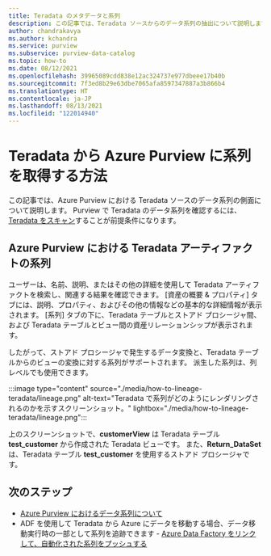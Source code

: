 ```yaml
---
title: Teradata のメタデータと系列
description: この記事では、Teradata ソースからのデータ系列の抽出について説明します。
author: chandrakavya
ms.author: kchandra
ms.service: purview
ms.subservice: purview-data-catalog
ms.topic: how-to
ms.date: 08/12/2021
ms.openlocfilehash: 39965089cdd838e12ac324737e977dbeee17b40b
ms.sourcegitcommit: 7f3ed8b29e63dbe7065afa8597347887a3b866b4
ms.translationtype: HT
ms.contentlocale: ja-JP
ms.lasthandoff: 08/13/2021
ms.locfileid: "122014940"
---
```

# <a name="how-to-get-lineage-from-teradata-into-azure-purview"></a>Teradata から Azure Purview に系列を取得する方法

この記事では、Azure Purview における Teradata ソースのデータ系列の側面について説明します。 Purview で Teradata のデータ系列を確認するには、[Teradata をスキャン](../purview/register-scan-teradata-source.md)することが前提条件になります。 

## <a name="lineage-of-teradata-artifacts-in-azure-purview"></a>Azure Purview における Teradata アーティファクトの系列

ユーザーは、名前、説明、またはその他の詳細を使用して Teradata アーティファクトを検索し、関連する結果を確認できます。 [資産の概要 & プロパティ] タブには、説明、プロパティ、およびその他の情報などの基本的な詳細情報が表示されます。 [系列] タブの下に、Teradata テーブルとストアド プロシージャ間、および Teradata テーブルとビュー間の資産リレーションシップが表示されます。 

したがって、ストアド プロシージャで発生するデータ変換と、Teradata テーブルからのビューの変換に対する系列がサポートされます。 派生した系列は、列レベルでも使用できます。

:::image type="content" source="./media/how-to-lineage-teradata/lineage.png" alt-text="Teradata で系列がどのようにレンダリングされるのかを示すスクリーンショット。" lightbox="./media/how-to-lineage-teradata/lineage.png":::

上のスクリーンショットで、**customerView** は Teradata テーブル **test_customer** から作成された Teradata ビューです。 また、**Return_DataSet** は、Teradata テーブル **test_customer** を使用するストアド プロシージャです。

## <a name="next-steps"></a>次のステップ

- [Azure Purview におけるデータ系列について](catalog-lineage-user-guide.md)
- ADF を使用して Teradata から Azure にデータを移動する場合、データ移動実行時の一部として系列を追跡できます - [Azure Data Factory をリンクして、自動化された系列をプッシュする](how-to-link-azure-data-factory.md)
